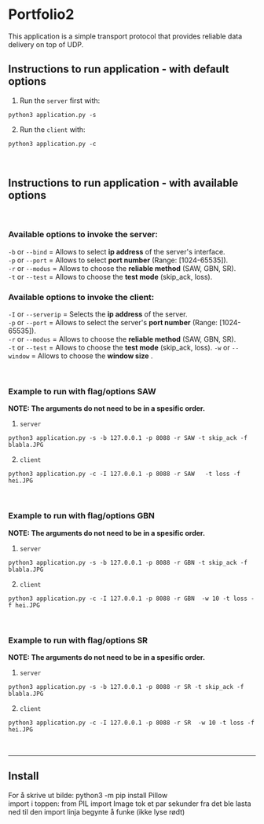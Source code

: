 # Portfolio2
This application is a simple transport protocol that provides reliable data delivery on top of UDP.

## Instructions to run application - with default options
1. Run the `server` first with:

```
python3 application.py -s
```
2. Run the `client` with:

```
python3 application.py -c
```
<br />

## Instructions to run application - with available options
<br />

### Available options to invoke the server:

`-b` or `--bind` = Allows to select **ip address** of the server's interface. \
`-p` or `--port` = Allows to select **port number** (Range: [1024-65535]).\
`-r` or `--modus` =  Allows to choose the **reliable method** (SAW, GBN, SR).\
`-t` or `--test` =  Allows to choose the **test mode** (skip_ack, loss).
<br />


### Available options to invoke the client:
`-I` or `--serverip` = Selects the **ip address** of the server. \
`-p` or `--port` = Allows to select the server's **port number** (Range: [1024-65535]).\
`-r` or `--modus` =  Allows to choose the **reliable method** (SAW, GBN, SR).\
`-t` or `--test` =  Allows to choose the **test mode** (skip_ack, loss).
`-w` or `--window` =  Allows to choose the **window size** .
<br />



<br />

###  Example to run with flag/options SAW
**NOTE: The arguments do not need to be in a spesific order.**

1. `server`
```
python3 application.py -s -b 127.0.0.1 -p 8088 -r SAW -t skip_ack -f blabla.JPG
```

2. `client`
```
python3 application.py -c -I 127.0.0.1 -p 8088 -r SAW   -t loss -f hei.JPG
```
<br />

###  Example to run with flag/options GBN
**NOTE: The arguments do not need to be in a spesific order.**

1. `server`
```
python3 application.py -s -b 127.0.0.1 -p 8088 -r GBN -t skip_ack -f blabla.JPG
```

2. `client`
```
python3 application.py -c -I 127.0.0.1 -p 8088 -r GBN  -w 10 -t loss -f hei.JPG
```
<br />

###  Example to run with flag/options SR
**NOTE: The arguments do not need to be in a spesific order.**

1. `server`
```
python3 application.py -s -b 127.0.0.1 -p 8088 -r SR -t skip_ack -f blabla.JPG
```

2. `client`
```
python3 application.py -c -I 127.0.0.1 -p 8088 -r SR  -w 10 -t loss -f hei.JPG
```
<br />

---


## Install

For å skrive ut bilde: python3 -m pip install Pillow  
import i toppen: from PIL import Image
tok et par sekunder fra det ble lasta ned til den import linja begynte å funke (ikke lyse rødt)
